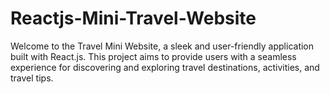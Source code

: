 # Reactjs-Mini-Travel-Website
Welcome to the Travel Mini Website, a sleek and user-friendly application built with React.js. This project aims to provide users with a seamless experience for discovering and exploring travel destinations, activities, and travel tips.
